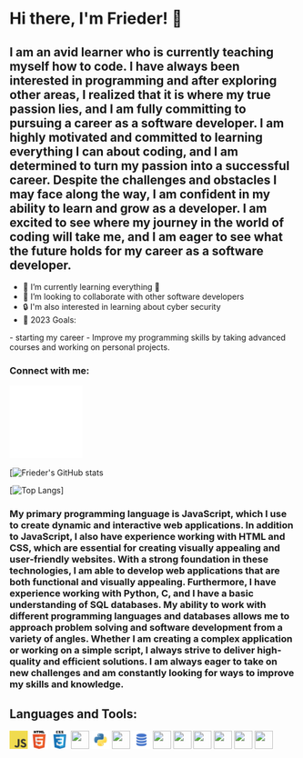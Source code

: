 # Hi there, I'm Frieder! 👋

## I am an avid learner who is currently teaching myself how to code. I have always been interested in programming and after exploring other areas, I realized that it is where my true passion lies, and I am fully committing to pursuing a career as a software developer. I am highly motivated and committed to learning everything I can about coding, and I am determined to turn my passion into a successful career. Despite the challenges and obstacles I may face along the way, I am confident in my ability to learn and grow as a developer. I am excited to see where my journey in the world of coding will take me, and I am eager to see what the future holds for my career as a software developer.

- 🌱 I’m currently learning everything 🤣
- 👯 I’m looking to collaborate with other software developers
- 🔒 I'm also interested in learning about cyber security
- 🥅 2023 Goals:
<p>
- starting my career
- Improve my programming skills by taking advanced courses and working on personal projects.
</p>

### Connect with me:

[![website](./img/linkedin-light-small.svg)](https://www.linkedin.com/in/frieder-singer-6a9b9025b/)

[![Frieder's GitHub stats](https://github-readme-stats.vercel.app/api?username=friedersinger&count_private=true&show_icons=true&theme=dark)

<!-- (https://github.com/friedersinger/github-readme-stats) -->

[![Top Langs](https://github-readme-stats.vercel.app/api/top-langs/?username=friedersinger&theme=dark)]

<!-- (https://github.com/friedersinger/github-readme-stats) -->

### My primary programming language is JavaScript, which I use to create dynamic and interactive web applications. In addition to JavaScript, I also have experience working with HTML and CSS, which are essential for creating visually appealing and user-friendly websites. With a strong foundation in these technologies, I am able to develop web applications that are both functional and visually appealing. Furthermore, I have experience working with Python, C, and I have a basic understanding of SQL databases. My ability to work with different programming languages and databases allows me to approach problem solving and software development from a variety of angles. Whether I am creating a complex application or working on a simple script, I always strive to deliver high-quality and efficient solutions. I am always eager to take on new challenges and am constantly looking for ways to improve my skills and knowledge.

## Languages and Tools:

<p float="left">
    <img height="32" width="32" src="https://raw.githubusercontent.com/github/explore/80688e429a7d4ef2fca1e82350fe8e3517d3494d/topics/javascript/javascript.png" />
    <img height="32" width="32" src="https://raw.githubusercontent.com/github/explore/80688e429a7d4ef2fca1e82350fe8e3517d3494d/topics/html/html.png" />
    <img height="32" width="32" src="https://raw.githubusercontent.com/github/explore/80688e429a7d4ef2fca1e82350fe8e3517d3494d/topics/css/css.png" />
    <img height="32" width="32" src="https://www.sic-sales.de/wp-content/uploads/2016/04/Swift_logo.svg.png" />
    <img height="32" width="32" src="https://raw.githubusercontent.com/github/explore/80688e429a7d4ef2fca1e82350fe8e3517d3494d/topics/python/python.png" />
    <img height="32" width="32" src="https://cdn.icon-icons.com/icons2/2415/PNG/512/c_original_logo_icon_146611.png" />
    <img height="32" width="32" src="https://raw.githubusercontent.com/github/explore/80688e429a7d4ef2fca1e82350fe8e3517d3494d/topics/sql/sql.png" />
    <img height="32" width="32" src="https://github.githubassets.com/images/modules/logos_page/GitHub-Mark.png" />
    <img height="32" width="32" src="https://developer.apple.com/assets/elements/icons/xcode-12/xcode-12-96x96_2x.png" />
    <img height="32" width="32" src="https://upload.wikimedia.org/wikipedia/commons/thumb/9/9a/Visual_Studio_Code_1.35_icon.svg/2048px-Visual_Studio_Code_1.35_icon.svg.png" />
    <img height="32" width="32" src="https://upload.wikimedia.org/wikipedia/commons/thumb/a/af/Adobe_Photoshop_CC_icon.svg/640px-Adobe_Photoshop_CC_icon.svg.png" />
    <img height="32" width="32" src="https://upload.wikimedia.org/wikipedia/commons/thumb/b/b6/Adobe_Photoshop_Lightroom_CC_logo.svg/2101px-Adobe_Photoshop_Lightroom_CC_logo.svg.png" />
    <img height="32" width="32" src="https://upload.wikimedia.org/wikipedia/en/9/9f/2015_Final_Cut_Pro_Logo.png" />
</p>
